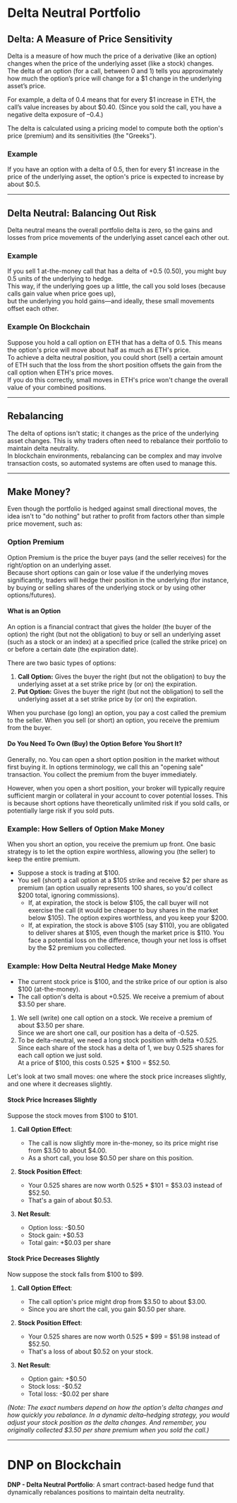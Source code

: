 # Delta Neutral Portfolio

## Delta: A Measure of Price Sensitivity
Delta is a measure of how much the price of a derivative (like an option) changes when the price of the underlying asset (like a stock) changes.  
The delta of an option (for a call, between 0 and 1) tells you approximately how much the option’s price will change for a \$1 change in the underlying asset’s price.

For example, a delta of 0.4 means that for every \$1 increase in ETH, the call’s value increases by about \$0.40. (Since you sold the call, you have a negative delta exposure of –0.4.)

The delta is calculated using a pricing model to compute both the option's price (premium) and its sensitivities (the "Greeks").

### Example
If you have an option with a delta of 0.5, then for every \$1 increase in the price of the underlying asset, the option's price is expected to increase by about \$0.5.

---

## Delta Neutral: Balancing Out Risk
Delta neutral means the overall portfolio delta is zero, so the gains and losses from price movements of the underlying asset cancel each other out.

### Example
If you sell 1 at-the-money call that has a delta of +0.5 (0.50), you might buy 0.5 units of the underlying to hedge.  
This way, if the underlying goes up a little, the call you sold loses (because calls gain value when price goes up),  
but the underlying you hold gains—and ideally, these small movements offset each other.

### Example On Blockchain
Suppose you hold a call option on ETH that has a delta of 0.5. This means the option's price will move about half as much as ETH's price.  
To achieve a delta neutral position, you could short (sell) a certain amount of ETH such that the loss from the short position offsets the gain from the call option when ETH's price moves.  
If you do this correctly, small moves in ETH's price won't change the overall value of your combined positions.

---

## Rebalancing
The delta of options isn't static; it changes as the price of the underlying asset changes. This is why traders often need to rebalance their portfolio to maintain delta neutrality.  
In blockchain environments, rebalancing can be complex and may involve transaction costs, so automated systems are often used to manage this.

---

## Make Money?
Even though the portfolio is hedged against small directional moves, the idea isn't to "do nothing" but rather to profit from factors other than simple price movement, such as:

### Option Premium
Option Premium is the price the buyer pays (and the seller receives) for the right/option on an underlying asset.  
Because short options can gain or lose value if the underlying moves significantly, traders will hedge their position in the underlying (for instance, by buying or selling shares of the underlying stock or by using other options/futures).

#### What is an Option
An option is a financial contract that gives the holder (the buyer of the option) the right (but not the obligation) to buy or sell an underlying asset (such as a stock or an index) at a specified price (called the strike price) on or before a certain date (the expiration date).

There are two basic types of options:
1. **Call Option:** Gives the buyer the right (but not the obligation) to buy the underlying asset at a set strike price by (or on) the expiration.  
2. **Put Option:** Gives the buyer the right (but not the obligation) to sell the underlying asset at a set strike price by (or on) the expiration.

When you purchase (go long) an option, you pay a cost called the premium to the seller. When you sell (or short) an option, you receive the premium from the buyer.

#### Do You Need To Own (Buy) the Option Before You Short It?
Generally, no. You can open a short option position in the market without first buying it. In options terminology, we call this an "opening sale" transaction. You collect the premium from the buyer immediately.

However, when you open a short position, your broker will typically require sufficient margin or collateral in your account to cover potential losses. This is because short options have theoretically unlimited risk if you sold calls, or potentially large risk if you sold puts.

### Example: How Sellers of Option Make Money
When you short an option, you receive the premium up front. One basic strategy is to let the option expire worthless, allowing you (the seller) to keep the entire premium.

- Suppose a stock is trading at \$100.  
- You sell (short) a call option at a \$105 strike and receive \$2 per share as premium (an option usually represents 100 shares, so you'd collect \$200 total, ignoring commissions).  
  - If, at expiration, the stock is below \$105, the call buyer will not exercise the call (it would be cheaper to buy shares in the market below \$105). The option expires worthless, and you keep your \$200.  
  - If, at expiration, the stock is above \$105 (say \$110), you are obligated to deliver shares at \$105, even though the market price is \$110. You face a potential loss on the difference, though your net loss is offset by the \$2 premium you collected.

### Example: How Delta Neutral Hedge Make Money
- The current stock price is \$100, and the strike price of our option is also \$100 (at-the-money).  
- The call option's delta is about +0.525. We receive a premium of about \$3.50 per share.

1. We sell (write) one call option on a stock. We receive a premium of about \$3.50 per share.  
   Since we are short one call, our position has a delta of -0.525.  
2. To be delta-neutral, we need a long stock position with delta +0.525. Since each share of the stock has a delta of 1, we buy 0.525 shares for each call option we just sold.  
   At a price of \$100, this costs 0.525 * \$100 = \$52.50.

Let's look at two small moves: one where the stock price increases slightly, and one where it decreases slightly.

#### Stock Price Increases Slightly
Suppose the stock moves from \$100 to \$101.

1. **Call Option Effect**:  
   - The call is now slightly more in-the-money, so its price might rise from \$3.50 to about \$4.00.  
   - As a short call, you lose \$0.50 per share on this position.

2. **Stock Position Effect**:  
   - Your 0.525 shares are now worth 0.525 * \$101 = \$53.03 instead of \$52.50.  
   - That's a gain of about \$0.53.

3. **Net Result**:  
   - Option loss: -\$0.50  
   - Stock gain: +\$0.53  
   - Total gain: +\$0.03 per share

#### Stock Price Decreases Slightly
Now suppose the stock falls from \$100 to \$99.

1. **Call Option Effect**:  
   - The call option's price might drop from \$3.50 to about \$3.00.  
   - Since you are short the call, you gain \$0.50 per share.

2. **Stock Position Effect**:  
   - Your 0.525 shares are now worth 0.525 * \$99 = \$51.98 instead of \$52.50.  
   - That's a loss of about \$0.52 on your stock.

3. **Net Result**:  
   - Option gain: +\$0.50  
   - Stock loss: -\$0.52  
   - Total loss: -\$0.02 per share

*(Note: The exact numbers depend on how the option's delta changes and how quickly you rebalance. In a dynamic delta–hedging strategy, you would adjust your stock position as the delta changes. And remember, you originally collected \$3.50 per share premium when you sold the call.)*

---

# DNP on Blockchain
**DNP - Delta Neutral Portfolio**: A smart contract-based hedge fund that dynamically rebalances positions to maintain delta neutrality.


